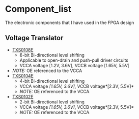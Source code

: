 # Component_list
The electronic components that I have used in the FPGA design 

## Voltage Translator
- [TXS0108E](http://www.ti.com/lit/ds/symlink/txs0108e.pdf)
    - 8-bit Bi-directional level shifting
    - Applicable to open-drain and push-pull driver circuits
    - VCCA voltage [1.2V, 3.6V], VCCB voltage [1.65V, 5.5V]
- *NOTE:* OE referenced to the VCCA
- [TXS0104E](http://www.ti.com/lit/ds/symlink/txs0104e.pdf)
  - 4-bit Bi-directional level shifting
  - VCCA voltage *[1.65V, 3.6V]*, VCCB voltage*[2.3V, 5.5V]*
  - *NOTE:* OE referenced to the VCCA
- [TXS0102E](http://www.ti.com/lit/ds/symlink/txs0102.pdf)
    - 2-bit Bi-directional level shifting
    - VCCA voltage *[1.65V, 3.6V]*, VCCB voltage*[2.3V, 5.5V]*
    - *NOTE:* OE referenced to the VCCA

